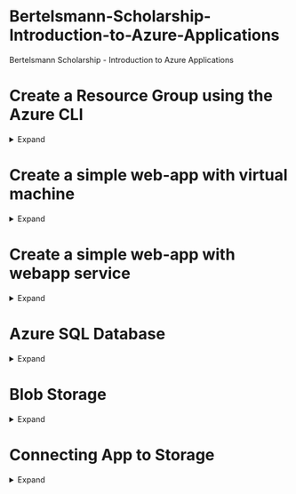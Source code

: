 # Bertelsmann-Scholarship-Introduction-to-Azure-Applications
 Bertelsmann Scholarship - Introduction to Azure Applications

# Create a Resource Group using the Azure CLI
<details><summary>Expand</summary>
<p>

```
az login
az group create --name resource-group-west --location westus2
```

</p>
</details>

# Create a simple web-app with virtual machine
<details><summary>Expand</summary>
<p>

reverse-proxy.conf 
```
server {
    listen 80;
    location / {
        proxy_pass http://localhost:3000;
        proxy_http_version 1.1;
        proxy_set_header Upgrade $http_upgrade;
        proxy_set_header Connection keep-alive;
        proxy_set_header Host $host;
        proxy_cache_bypass $http_upgrade;
    }
 }
```
```
az login
az vm create \
   --resource-group "resource-group-west" \
   --name "linux-vm-west" \
   --location "westus2" \
   --image "UbuntuLTS" \
   --size "Standard_B1ls" \
   --admin-username "udacityadmin" \
   --generate-ssh-keys \
   --verbose
az vm open-port \
    --port "80" \
    --resource-group "resource-group-west" \
    --name "linux-vm-west"
az vm list-ip-addresses -g resource-group-west -n linux-vm-west
scp -i ~/linux-vm-west_key.pem -r ./web azureuser@52.149.8.45:/home/azureuser
ssh -i ~/linux-vm-west_key.pem azureuser@52.149.8.45
sudo apt-get -y update && sudo apt-get -y install nginx python3-venv
cd /etc/nginx/sites-available
sudo unlink /etc/nginx/sites-enabled/default
sudo vim reverse-proxy.conf 
sudo ln -s /etc/nginx/sites-available/reverse-proxy.conf /etc/nginx/sites-enabled/reverse-proxy.conf
sudo service nginx restart
cd ~/web
python3 -m venv venv
source venv/bin/activate
pip install --upgrade pip && pip install -r requirements.txt
python application.py
exit
```
<img src="/simple-webapp-on-vm-l2e2/lecture2-excercise2.gif">

</p>
</details>

# Create a simple web-app with webapp service
<details><summary>Expand</summary>
<p>


```
az login
az webapp up \
 --resource-group resource-group-west \
 --name hello-world1234 \
 --sku F1 \
 --verbose
az webapp up \
 --name hello-world1234 \
 --verbose
az webapp delete \
    --name hello-world1234 \
    --resource-group resource-group-west
az appservice plan delete \
    --name [App Service Plan Name] \
    --resource-group resource-group-west
```
<img src="/simple-webapp-on-weapp-service-l2e13/lecture2-excercise13.gif">

</p>
</details>

# Azure SQL Database
<details><summary>Expand</summary>
<p>

```
az sql server create \
--admin-user udacityadmin \
--admin-password XXXXX \
--name hello-world-server-udacity \
--resource-group resource-group-west \
--location westus2 \
--enable-public-network true \
--verbose
az sql server firewall-rule create \
-g resource-group-west \
-s hello-world-server-udacity \
-n azureaccess \
--start-ip-address 0.0.0.0 \
--end-ip-address 0.0.0.0 \
--verbose
az sql server firewall-rule create \
-g resource-group-west \
-s hello-world-server-udacity \
-n clientip \
--start-ip-address 99XXXXXXX \
--end-ip-address 99XXsXXXXXX \
--verbose
az sql db create \
--name hello-world-db \
--resource-group resource-group-west \
--server hello-world-server-udacity \
--tier Basic \
--verbose
az sql db delete \
--name hello-world-db \
--resource-group resource-group-west \
--server hello-world-server-udacity \
--verbose
az sql server delete \
--name hello-world-server-udacity \
--resource-group resource-group-west \
--verbose
```
<img src="/Auzre SQL Sotrage/l3e5.gif">

</p>
</details>

# Blob Storage
<details><summary>Expand</summary>
<p>

```
az storage account create \
 --name helloworldudacity \
 --resource-group resource-group-west \
 --location westus2
az storage container create \
 --account-name helloworldudacity \
 --name images \
 --auth-mode login \
 --public-access container
```

<img src="/Auzre SQL Sotrage/l3e8.gif">

</p>
</details>

# Connecting App to Storage
<details><summary>Expand</summary>
<p>

```
https://github.com/HuyDucVo/Bertelsmann-Scholarship-Introduction-to-Azure-Applications/tree/main/Connecting%20App%20to%20Storage
```

<img src="Connecting App to Storage/l3e11.gif">

</p>
</details>
